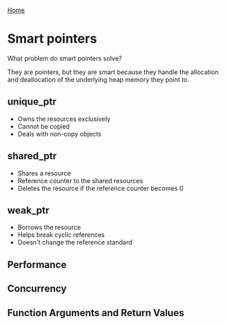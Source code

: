[Home](../README.md#c)

# Smart pointers
What problem do smart pointers solve?

They are pointers, but they are smart because they handle the allocation and deallocation of the underlying heap memory they point to.

## unique_ptr
- Owns the resources exclusively
- Cannot be copied
- Deals with non-copy objects

## shared_ptr
- Shares a resource
- Reference counter to the shared resources
- Deletes the resource if the reference counter becomes 0

## weak_ptr
- Borrows the resource
- Helps break cyclic references
- Doesn't change the reference standard

## Performance
## Concurrency
## Function Arguments and Return Values
